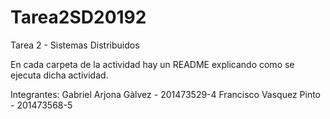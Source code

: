 # Tarea2SD20192

Tarea 2 - Sistemas Distribuidos

En cada carpeta de la actividad hay un README explicando como se ejecuta dicha actividad.

Integrantes: 	Gabriel Arjona Gàlvez - 201473529-4
		Francisco Vasquez Pinto - 201473568-5

